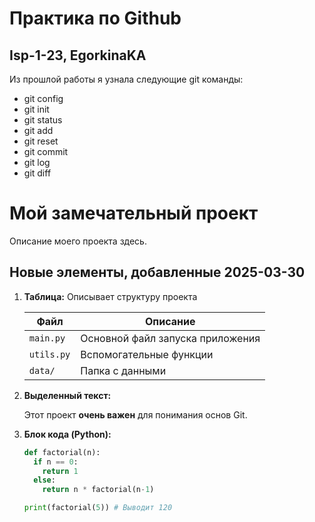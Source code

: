 # Практика по Github
## Isp-1-23, EgorkinaKA

Из прошлой работы я узнала следующие git команды:
* git config
* git init
* git status
* git add
* git reset
* git commit
* git log
* git diff

# Мой замечательный проект

Описание моего проекта здесь.

## Новые элементы, добавленные 2025-03-30

1.  **Таблица:** Описывает структуру проекта

    | Файл | Описание |
    |---|---|
    | `main.py` | Основной файл запуска приложения |
    | `utils.py` | Вспомогательные функции |
    | `data/` | Папка с данными |

2.  **Выделенный текст:**

    Этот проект **очень важен** для понимания основ Git.

3.  **Блок кода (Python):**

    ```python
    def factorial(n):
      if n == 0:
        return 1
      else:
        return n * factorial(n-1)

    print(factorial(5)) # Выводит 120
    ```